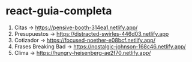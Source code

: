 # react-guia-completa
1. Citas -> https://pensive-booth-314ea1.netlify.app/
2. Presupuestos -> https://distracted-swirles-446d03.netlify.app
3. Cotizador -> https://focused-noether-e08bcf.netlify.app/
4. Frases Breaking Bad -> https://nostalgic-johnson-168c46.netlify.app/
4. Clima -> https://hungry-heisenberg-ae2f70.netlify.app/
